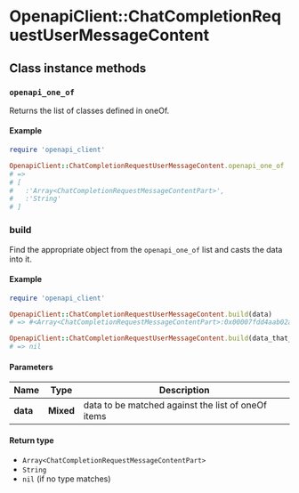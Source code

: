 # OpenapiClient::ChatCompletionRequestUserMessageContent

## Class instance methods

### `openapi_one_of`

Returns the list of classes defined in oneOf.

#### Example

```ruby
require 'openapi_client'

OpenapiClient::ChatCompletionRequestUserMessageContent.openapi_one_of
# =>
# [
#   :'Array<ChatCompletionRequestMessageContentPart>',
#   :'String'
# ]
```

### build

Find the appropriate object from the `openapi_one_of` list and casts the data into it.

#### Example

```ruby
require 'openapi_client'

OpenapiClient::ChatCompletionRequestUserMessageContent.build(data)
# => #<Array<ChatCompletionRequestMessageContentPart>:0x00007fdd4aab02a0>

OpenapiClient::ChatCompletionRequestUserMessageContent.build(data_that_doesnt_match)
# => nil
```

#### Parameters

| Name | Type | Description |
| ---- | ---- | ----------- |
| **data** | **Mixed** | data to be matched against the list of oneOf items |

#### Return type

- `Array<ChatCompletionRequestMessageContentPart>`
- `String`
- `nil` (if no type matches)

